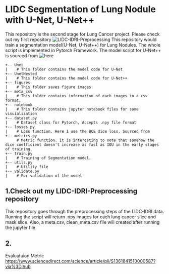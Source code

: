 # LIDC Segmentation of Lung Nodule with U-Net, U-Net++
This repository is the second stage for Lung Cancer project. Please check out my first repository ![LIDC-IDRI-Preprocessing](https://github.com/jaeho3690/LIDC-IDRI-Preprocessing)
This repository would train a segmentation model(U-Net, U-Net++) for Lung Nodules. The whole script is implemented in Pytorch Framework.
The model script for U-Net++ is sourced from ![here](https://github.com/4uiiurz1/pytorch-nested-unet)

```
+-- Unet
|    # This folder contains the model code for U-Net
+-- UnetNested
|    # This folder contains the model code for U-Net++
+-- figures
|    # This folder saves figure images
+-- meta_csv
|    # This folder contains information of each images in a csv format. 
+-- notebook
|    # This folder contains jupyter notebook files for some visuialization
+-- dataset.py
|    # Dataset class for Pytorch, Accepts .npy file format
+-- losses.py
|    # Loss function. Here I use the BCE dice loss. Sourced from 
+-- metrics.py
     # Metric function. It is interesting to note that somehow the dice coefficient doesn't increase as fast as IOU in the early stages of training.
+-- train.py
|    # Training of Segmentation model.
+-- utils.py
|    # Utility file
+-- validate.py
|    # For validation of the model

```

## 1.Check out my LIDC-IDRI-Preprocessing repository
This repository goes through the preprocessing steps of the LIDC-IDRI data. Running the script will return .npy images for each lung cancer slice and mask slice. Also, a meta.csv, clean_meta.csv file will created after running the jupyter file. 
## 2. 






Evaluatuion Metric
https://www.sciencedirect.com/science/article/pii/S1361841510000587?via%3Dihub